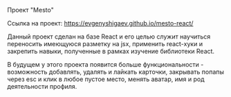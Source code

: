 Проект "Mesto"

Ссылка на проект: https://evgenyshigaev.github.io/mesto-react/

Данный проект сделан на базе React и его целью служит научиться переносить имеющуюся разметку на jsx, применить react-хуки и закрепить навыки, полученные в рамках изучение библиотеки React.

В будущем у этого проекта появится больше функциональности - возможность добавлять, удалять и лайкать карточки, закрывать попапы через esc и клик в любое пустое место, менять аватар, имя и род деятельности профиля.
